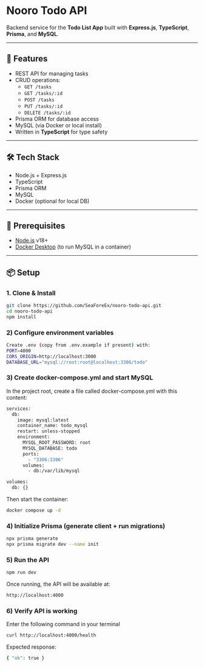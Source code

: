 # Nooro Todo API

Backend service for the **Todo List App** built with **Express.js**, **TypeScript**, **Prisma**, and **MySQL**.

---

## 🚀 Features
- REST API for managing tasks
- CRUD operations:
  - `GET /tasks`
  - `GET /tasks/:id`
  - `POST /tasks`
  - `PUT /tasks/:id`
  - `DELETE /tasks/:id`
- Prisma ORM for database access
- MySQL (via Docker or local install)
- Written in **TypeScript** for type safety

---

## 🛠 Tech Stack
- Node.js + Express.js
- TypeScript
- Prisma ORM
- MySQL
- Docker (optional for local DB)

---

## 🔑 Prerequisites
- [Node.js](https://nodejs.org/) v18+
- [Docker Desktop](https://www.docker.com/products/docker-desktop/) (to run MySQL in a container)

---

## 📦 Setup

### 1. Clone & Install
```bash
git clone https://github.com/SeaForeEx/nooro-todo-api.git
cd nooro-todo-api
npm install
```

### 2) Configure environment variables
```bash
Create .env (copy from .env.example if present) with:
PORT=4000
CORS_ORIGIN=http://localhost:3000
DATABASE_URL="mysql://root:root@localhost:3306/todo"
```

### 3) Create docker-compose.yml and start MySQL
In the project root, create a file called docker-compose.yml with this content:

```bash
services:
  db:
    image: mysql:latest
    container_name: todo_mysql
    restart: unless-stopped
    environment:
      MYSQL_ROOT_PASSWORD: root
      MYSQL_DATABASE: todo
      ports:
        - "3306:3306"
      volumes:
        - db:/var/lib/mysql

volumes:
  db: {}
```

Then start the container:
```bash
docker compose up -d
```

### 4) Initialize Prisma (generate client + run migrations)
```bash
npx prisma generate
npx prisma migrate dev --name init
```

### 5) Run the API
```bash
npm run dev
```
Once running, the API will be available at:
```bash
http://localhost:4000
```

### 6) Verify API is working
Enter the following command in your terminal
```bash
curl http://localhost:4000/health
```
Expected response:
```bash
{ "ok": true }
```
